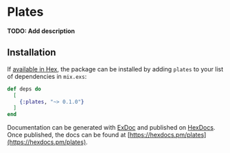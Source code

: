 # Plates

**TODO: Add description**

## Installation

If [available in Hex](https://hex.pm/docs/publish), the package can be installed
by adding `plates` to your list of dependencies in `mix.exs`:

```elixir
def deps do
  [
    {:plates, "~> 0.1.0"}
  ]
end
```

Documentation can be generated with [ExDoc](https://github.com/elixir-lang/ex_doc)
and published on [HexDocs](https://hexdocs.pm). Once published, the docs can
be found at [https://hexdocs.pm/plates](https://hexdocs.pm/plates).


